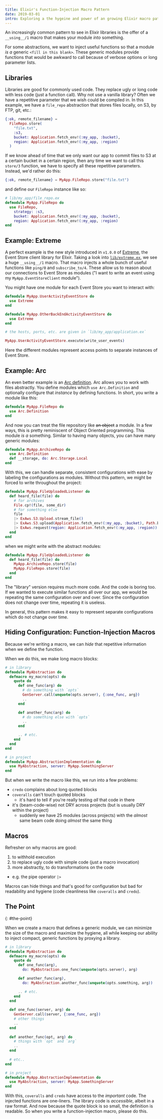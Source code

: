 ```yaml
---
title: Elixir's Function-Injection Macro Pattern
date: 2019-03-01
intro: Exploring a the hygeine and power of an growing Elixir macro pattern
---
```


An increasingly common pattern to see in Elixir libraries is the offer of a
`__using__/1` macro that makes your module _into_ something.

For some abstractions, we want to inject useful functions so that a
module _is a_ generic `<fill in this blank>`. These generic modules provide
functions that would be awkward to call because of verbose options or long
parameter lists.

## Libraries

Libraries are good for commonly used code. They replace ugly or long code with
less code (just a function call). Why not use a vanilla library? Often we have
a repetitive parameter that we wish could be compiled in. In this example, we
have a `file_repo` abstraction that stores files locally, on S3, by FTP, git,
etc.:

```elixir
{:ok, remote_filename} =
  FileRepo.store(
    "file.txt",
    :s3,
    bucket: Application.fetch_env!(:my_app, :bucket),
    region: Application.fetch_env!(:my_app, :region)
  )
```

If we know ahead of time that we only want our app to commit files to S3 at a
certain bucket in a certain region, then any time we want to call this `store/3`
function, we have to specify all these repetitive parameters. Instead, we'd
rather do this:

```elixir
{:ok, remote_filename} = MyApp.FileRepo.store("file.txt")
```

and define our `FileRepo` instance like so:

```elixir
# lib/my_app/file_repo.ex
defmodule MyApp.FileRepo do
  use FileRepo,
    strategy: :s3,
    bucket: Application.fetch_env!(:my_app, :bucket),
    region: Application.fetch_env!(:my_app, :region)
end
```

## Example: Extreme

A perfect example is the new style introduced in `v1.0.0` of
[Extreme](https://github.com/exponentially/extreme/tree/v1.0.0), the Event Store
client library for Elixir. Taking a look into
[`lib/extreme.ex`](https://github.com/exponentially/extreme/blob/v1.0.0/lib/extreme.ex),
we see a huge `__using__/1` macro. That macro injects a whole bunch of useful
functions like `ping/0` and `subscribe_to/4`. These allow us to reason about our
connections to Event Store as modules ("I want to write an event using my
`MyApp.EventStoreClient` module").

You might have one module for each Event Store you want to interact with:

```elixir
defmodule MyApp.UserActivityEventStore do
  use Extreme
end

defmodule MyApp.OtherBackEndActivityEventStore do
  use Extreme
end

# the hosts, ports, etc. are given in `lib/my_app/application.ex`

MyApp.UserActivityEventStore.execute(write_user_events)
```

Here the different modules represent access points to separate instances of
Event Store.

## Example: Arc

An even better example is an [Arc
definition](https://github.com/stavro/arc/blob/e2871e02c8aab0aaba885c8d141ed3a51a1ec8a8/README.md#local-configuration).
Arc allows you to work with files abstractly. You define modules which `use
Arc.Definition` and optionally configure that _instance_ by defining functions.
In short, you write a module like this:

```elixir
defmodule MyApp.FileRepo do
  use Arc.Definition
end
```

And now you can treat the file repository like <s>an object</s> a module. In a
few ways, this is pretty reminiscent of Object Oriented programming. This module
_is a_ something. Similar to having many objects, you can have many generic
modules:

```elixir
defmodule MyApp.ArchiveRepo do
  use Arc.Definition
  def __storage, do: Arc.Storage.Local
end
```

With this, we can handle separate, consistent configurations with ease by
labeling the configurations as modules. Without this pattern, we might be forced
to write throughout the project:

```elixir
defmodule MyApp.FileUploadedListener do
  def heard_file(file) do
    # for archives
    File.cp!(file, some_dir)
    # for something else
    file
    |> ExAws.S3.Upload.stream_file()
    |> ExAws.S3.upload(Application.fetch_env!(:my_app, :bucket), Path.basename(file))
    |> ExAws.request(region: Application.fetch_env!(:my_app, :region))
  end
end
```

when we might write with the abstract modules:

```elixir
defmodule MyApp.FileUploadedListener do
  def heard_file(file) do
    MyApp.ArchiveRepo.store(file)
    MyApp.FileRepo.store(file)
  end
end
```

The "library" version requires much more code. And the code is boring too. If we
wanted to execute similar functions all over our app, we would be repeating the
same configuration over and over. Since the configuration does not change over
time, repeating it is useless.

In general, this pattern makes it easy to represent separate configurations
which do not change over time.

## Hiding Configuration: Function-Injection Macros

Because we're writing a macro, we can _hide_ that repetitive
information when we define the function.

When we do this, we make long macro blocks:

```elixir
# in library
defmodule MyAbstraction do
  defmacro my_macro(opts) do
    quote do
      def one_func(arg) do
        # do something with `opts`
        GenServer.call(unquote(opts.server), {:one_func, arg})
        ..
      end

      def another_func(arg) do
        # do something else with `opts`
        ..
      end

      .. # etc.
    end
  end
end

# in project
defmodule MyApp.AbstractionImplementation do
  use MyAbstraction, server: MyApp.SomethingServer
end
```

But when we write the macro like this, we run into a few problems:

- `credo` complains about long quoted blocks
- `coveralls` can't touch quoted blocks
  - it's hard to tell if you're really testing _all_ that code in there
- it's (beam-code-wise) not DRY across projects (but is usually DRY within the
  project)
  - suddenly we have 25 modules (across projects) with the _almost_ same beam
    code doing _almost_ the same thing

## Macros

Refresher on why macros are good:

1. to withhold execution
1. to replace ugly code with simple code (just a macro invocation)
1. more abstractly, to do transformations on the code
  - e.g. the pipe operator `|>`

Macros can hide things and that's good for configuration but bad for
readability and hygiene (code cleanliness like `coveralls` and `credo`).

## The Point
{: #the-point}

When we create a macro that defines a generic module, we can minimize the size
of the macro and maximize the hygiene, all while keeping our ability to inject
compact, generic functions by proxying a library.

```elixir
# in library
defmodule MyAbstraction do
  defmacro my_macro(opts) do
    quote do
      def one_func(arg),
        do: MyAbstraction.one_func(unquote(opts.server), arg)

      def another_func(arg),
        do: MyAbstraction.another_func(unquote(opts.something, arg))

      .. # etc.
    end
  end
  
  def one_func(server, arg) do
    GenServer.call(server, {:one_func, arg})
    # other things
    ..
  end
  
  def another_func(opt, arg) do
    # things with `opt` and `arg`
    ..
  end
  
  # etc..
end

# in project
defmodule MyApp.AbstractionImplementation do
  use MyAbstraction, server: MyApp.SomethingServer
end
```

With this, `coveralls` and `credo` have access to the _important_ code. The
injected functions are one-liners. The library code is _accessible_, albeit in a
raw format. And now because the quote block is so small, the definition is
readable. So when you write a function-injection macro, please do this.
